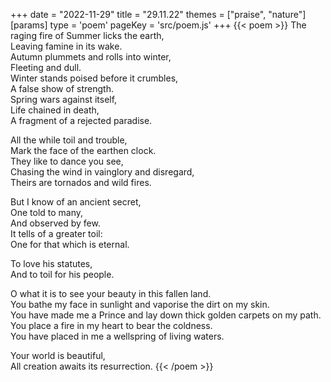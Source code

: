 +++
date = "2022-11-29"
title = "29.11.22"
themes = ["praise", "nature"]
[params]
  type = 'poem'
  pageKey = 'src/poem.js'
+++
{{< poem >}}
The raging fire of Summer licks the earth,  
Leaving famine in its wake.  
Autumn plummets and rolls into winter,  
Fleeting and dull.  
Winter stands poised before it crumbles,  
A false show of strength.  
Spring wars against itself,  
Life chained in death,  
A fragment of a rejected paradise.  
  
All the while toil and trouble,  
Mark the face of the earthen clock.  
They like to dance you see,  
Chasing the wind in vainglory and disregard,  
Theirs are tornados and wild fires.  
  
But I know of an ancient secret,  
One told to many,  
And observed by few.  
It tells of a greater toil:  
One for that which is eternal.  
  
To love his statutes,  
And to toil for his people.  
  
O what it is to see your beauty in this fallen land.  
You bathe my face in sunlight and vaporise the dirt on my skin.  
You have made me a Prince and lay down thick golden carpets on my path.  
You place a fire in my heart to bear the coldness.  
You have placed in me a wellspring of living waters.  
  
Your world is beautiful,  
All creation awaits its resurrection.
{{< /poem >}}